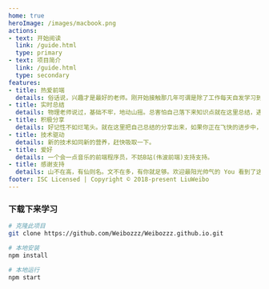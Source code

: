 ```yaml
---
home: true
heroImage: /images/macbook.png
actions:
- text: 开始阅读
  link: /guide.html
  type: primary
- text: 项目简介
  link: /guide.html
  type: secondary
features:
- title: 热爱前端
  details: 俗话说，兴趣才是最好的老师。刚开始接触那几年可谓是除了工作每天自发学习到晚上12点以后。
- title: 实时总结
  details: 物理老师说过，基础不牢，地动山摇。总害怕自己落下来知识点就在这里总结，遇到不会的时候翻一翻，牢固牢固。
- title: 积极分享
  details: 好记性不如烂笔头。就在这里把自己总结的分享出来，如果你正在飞快的进步中，如果不嫌弃我这个老菜鸟，不妨借鉴借鉴，总有你 Get 到的知识点。
- title: 技术驱动
  details: 新的技术如同新的营养，赶快吸取一下。
- title: 爱好
  details: 一个会一点音乐的前端程序员，不妨B站(伟波前端)支持支持。
- title: 感谢支持
  details: 山不在高，有仙则名。文不在多，有你就足够。欢迎最阳光帅气的 You 看到了这里，据说此刻 star 的人，好运连连哦！
footer: ISC Licensed | Copyright © 2018-present LiuWeibo
---
```


### 下载下来学习

<CodeGroup>
  <CodeGroupItem title="NPM">

```bash
# 克隆此项目
git clone https://github.com/Weibozzz/Weibozzz.github.io.git

# 本地安装
npm install

# 本地运行
npm start
```

  </CodeGroupItem>
</CodeGroup>
